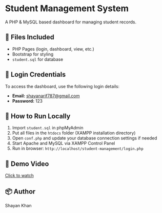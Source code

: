 # Student Management System

A PHP & MySQL based dashboard for managing student records.

## 📂 Files Included
- PHP Pages (login, dashboard, view, etc.)
- Bootstrap for styling
- `student.sql` for database

## 🔐 Login Credentials
To access the dashboard, use the following login details:

- **Email:** shayanarif787@gmail.com  
- **Password:** 123

## 🔧 How to Run Locally
1. Import `student.sql` in phpMyAdmin
2. Put all files in the `htdocs` folder (XAMPP installation directory)
3. Open `conf.php` and update your database connection settings if needed
4. Start Apache and MySQL via XAMPP Control Panel
5. Run in browser: `http://localhost/student-management/login.php`

## 🎥 Demo Video
[Click to watch](https://www.youtube.com/watch?v=Py-2e0y0c4Q)

## 📦 Author
Shayan Khan
